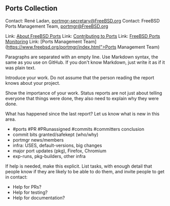 ## Ports Collection ##

Contact: René Ladan, <portmgr-secretary@FreeBSD.org>
Contact: FreeBSD Ports Management Team, <portmgr@FreeBSD.org>

Link:	 [About FreeBSD Ports](https://www.FreeBSD.org/ports/)
Link:	 [Contributing to Ports](https://www.freebsd.org/doc/en_US.ISO8859-1/articles/contributing/ports-contributing.html)
Link:	 [FreeBSD Ports Monitoring](http://portsmon.freebsd.org/index.html)
Link:	 [Ports Management Team](https://www.freebsd.org/portmgr/index.html">Ports Management Team)

Paragraphs are separated with an empty line.  Use Markdown
syntax, the same as you use on GitHub.  If you don't know
Markdown, just write it as if it was plain text.

Introduce your work.  Do not assume that the person reading
the report knows about your project.

Show the importance of your work.  Status reports are not
just about telling everyone that things were done, they also
need to explain why they were done.

What has happened since the last report?  Let us know what
is new in this area.

  * #ports #PR #PRunassigned #commits #committers conclusion
  * commit bits granted/safekept (who/why)
  * portmgr news/members
  * infra: USES, default-versions, big changes
  * major port updates (pkg), Firefox, Chromium
  * exp-runs, pkg-builders, other infra

If help is needed, make this explicit.  List tasks, with enough
detail that people know if they are likely to be able to do them,
and invite people to get in contact:

  * Help for PRs?
  * Help for testing?
  * Help for documentation?
